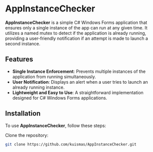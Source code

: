 # AppInstanceChecker  

**AppInstanceChecker** is a simple C# Windows Forms application that ensures only a single instance of the app can run at any given time. It utilizes a named mutex to detect if the application is already running, providing a user-friendly notification if an attempt is made to launch a second instance.  

## Features  

- **Single Instance Enforcement**: Prevents multiple instances of the application from running simultaneously.  
- **User Notification**: Displays an alert when a user tries to launch an already running instance.  
- **Lightweight and Easy to Use**: A straightforward implementation designed for C# Windows Forms applications.  

## Installation  

To use **AppInstanceChecker**, follow these steps:  

Clone the repository:  
   ```bash  
   git clone https://github.com/kuismas/AppInstanceChecker.git
